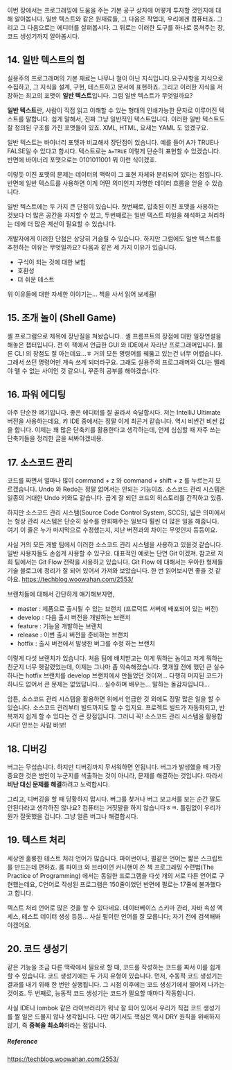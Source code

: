 이번 장에서는 프로그래밍에 도움을 주는 기본 공구 상자에 어떻게 투자할 것인지에 대해 알아봅니다. 일반 텍스트와 같은 원재료들, 그 다음은 작업대, 우리에겐 컴퓨터죠. 그리고 그 다음으로는 에디터를 살펴봅시다. 그 뒤로는 이러한 도구를 하나로 뭉쳐주는 장, 코드 생성기까지 알아봅시다.



## 14. 일반 텍스트의 힘

실용주의 프로그래머의 기본 재료는 나무나 철이 아닌 지식입니다.요구사항을 지식으로 수집하고, 그 지식을 설계, 구현, 테스트하고 문서에 표현하죠. 그리고 이러한 지식을 저장하는 최고의 포맷이 **일반 텍스트**입니다. 그럼 일반 텍스트가 무엇일까요?



**일반 텍스트**란, 사람이 직접 읽고 이해할 수 있는 형태의 인쇄가능한 문자로 이루어진 텍스트를 말합니다. 쉽게 말해서, 진짜 그냥 일반적인 텍스트입니다. 이러한 일반 텍스트도 잘 정의된 구조를 가진 포맷들이 있죠. XML, HTML, 요새는 YAML 도 있겠구요.

일반 텍스트는 바이너리 포맷과 비교해서 장단점이 있습니다. 예를 들어 A가 TRUE나 FALSE일 수 있다고 합시다. 텍스트로는 `A=TRUE` 이렇게 단순히 표현할 수 있겠습니다. 반면에 바이너리 포맷으로는 0101011001 뭐 이런 식이겠죠. 

이렇듯 이진 포맷의 문제는 데이터의 맥락이 그 표현 자체와 분리되어 있다는 점입니다. 반면에 일반 텍스트를 사용하면 이게 어떤 의미인지 자명한 데이터 흐름을 얻을 수 있습니다.



일반 텍스트에는 두 가지 큰 단점이 있습니다. 첫번째로, 압축된 이진 포맷을 사용하는 것보다 더 많은 공간을 차지할 수 있고, 두번째로는 일반 텍스트 파일을 해석하고 처리하는 데에 더 많은 계산이 필요할 수 있습니다.

개발자에게 이러한 단점은 상당히 거슬릴 수 있습니다. 하지만 그럼에도 일반 텍스트를 추천하는 이유는 무엇일까요? 다음과 같은 세 가지 이유가 있습니다.

- 구식이 되는 것에 대한 보험
- 호환성
- 더 쉬운 테스트

위 이유들에 대한 자세한 이야기는... 책을 사서 읽어 보세욥!



## 15. 조개 놀이 (Shell Game)

셸 프로그램으로 제목에 장난질을 쳐놨습니다.. 셸 프롬프트의 장점에 대한 일장연설을 해놓은 챕터입니다. 전 이 책에서 언급한 GUI 와 IDE에서 자라난 프로그래머입니다. 물론 CLI 의 장점도 잘 아는데요...ㅎ 거의 모든 명령어를 꿰뚫고 있는건 너무 어렵습니다. 그래서 쓰던 명령어만 계속 쓰게 되더라구요. 그래도 실용주의 프로그래머와 CLI는 뗄레야 뗄 수 없는 사이인 것 같으니, 꾸준히 공부를 해야겠습니다.



## 16. 파워 에디팅

아주 단순한 얘기입니다. 좋은 에디터를 잘 골라서 숙달합시다. 저는 IntelliJ Ultimate 버전을 사용하는데요, 캬 IDE 중에서는 정말 이게 최곤거 같습니다. 역시 비싼건 비싼 값을 합니다. 이제는 꽤 많은 단축키를 활용한다고 생각하는데, 언제 심심할 때 자주 쓰는 단축키들을 정리한 글을 써봐야겠네용.



## 17. 소스코드 관리

코드를 짜면서 얼마나 많이 command + z 와 command + shift + z 를 누르는지 모르겠습니다. Undo 와 Redo는 정말 없어서는 안되는 기능이죠. 소스코드 관리 시스템은 일종의 거대한 Undo 키와도 같습니다. 곱게 잘 되던 코드의 히스토리를 간직하고 있죵. 

하지만 소스코드 관리 시스템(Source Code Control System, SCCS), 넓은 의미에서는 형상 관리 시스템은 단순히 실수를 만회해주는 일보다 훨씬 더 많은 일을 해줍니다. 여기 이 줄은 누가 마지막으로 수정했는지, 지난 버전과의 차이는 무엇인지 등등이요.

사실 거의 모든 개발 팀에서 이러한 소스코드 관리 시스템을 사용하고 있을것 같습니다. 일반 사용자들도 손쉽게 사용할 수 있구요. 대표적인 예로는 단연 Git 이겠져. 참고로 저희 팀에서는 Git Flow 전략을 사용하고 있습니다. Git Flow 에 대해서는 우아한 형제들 기술 블로그에 정리가 잘 되어 있어서 가져와 보았습니다. 한 번 읽어보시면 좋을 것 같아요. https://techblog.woowahan.com/2553/

브랜치들에 대해서 간단하게 얘기해보자면,

- master : 제품으로 출시될 수 있는 브랜치 (프로덕트 서버에 배포되어 있는 버전)
- develop : 다음 출시 버전을 개발하는 브랜치
- feature : 기능을 개발하는 브랜치
- release : 이번 출시 버전을 준비하는 브랜치
- hotfix : 출시 버전에서 발생한 버그를 수정 하는 브랜치

이렇게 다섯 브랜치가 있습니다. 처음 팀에 배치받고는 이게 뭐하는 놈이고 저게 뭐하는 친군지 너무 헷갈렸었는데, 이제는 그나마 좀 익숙해졌습니다. 몇개월 전에 했던 큰 실수 하나는 hotfix 브랜치를 develop 브랜치에서 만들었던 것이져... 다행히 머지된 코드가 하나도 없어서 큰 문제는 없었답니다... 실수하며 배우는... 말하는 돌감자입니다...



암튼, 소스코드 관리 시스템을 활용하면 위에서 언급한 것 외에도 정말 많은 일을 할 수 있습니다. 소스코드 관리부터 빌드까지도 할 수 있지요. 프로젝트 빌드가 자동화되고, 반복까지 쉽게 할 수 있다는 건 큰 장점입니다. 그러니 꼭! 소스코드 관리 시스템을 활용합시다! 안쓰는 사람 바보!



## 18. 디버깅

버그는 무섭습니다. 하지만 디버깅까지 무서워하면 안됩니다. 버그가 발생했을 때 가장 중요한 것은 범인이 누군지를 색출하는 것이 아니라, 문제를 해결하는 것입니다. 따라서 **비난 대신 문제를 해결**하려고 노력합시다. 

그리고, 디버깅을 할 때 당황하지 맙시다. 버그를 찾거나 버그 보고서를 보는 순간 말도 안된다라고 생각하진 않나요? 컴퓨터는 거짓말을 하지 않습니다ㅎㅋ. 틀림없이 우리가 뭔가 잘못했을 겁니다. 그냥 얼른 버그나 해결합시다.



## 19. 텍스트 처리

세상엔 훌륭한 테스트 처리 언어가 많습니다. 파이썬이나, 펄같은 언어는 짧은 스크립트를 만드는데 편하죠. 롭 파이크 와 브라이언 커니핸이 쓴 책 프로그래밍 수련법(The Practice of Programming) 에서는 동일한 프로그램을 다섯 개의 서로 다른 언어로 구현했는데요, C언어로 작성된 프로그램은 150줄이었던 반면에 펄로는 17줄에 불과했다고 합니다. 

텍스트 처리 언어로 많은 것을 할 수 있다네요. 데이터베이스 스키마 관리, 자바 속성 액세스, 테스트 데이터 생성 등등... 사실 펄이란 언어를 잘 모릅니다; 자기 전에 검색해봐야겠어요.



## 20. 코드 생성기

같은 기능을 조금 다른 맥락에서 필요로 할 때, 코드를 작성하는 코드를 짜서 이를 쉽게 할 수 있습니다. 코드 생성기에는 두 가지 유형이 있습니다. 먼저, 수동적 코드 생성기는 결과를 내기 위해 한 번만 실행됩니다. 그 시점 이후에는 코드 생성기에서 떨어져 나가는 것이죠. 두 번째로, 능동적 코드 생성기는 코드가 필요할 때마다 작동합니다.

사실 IDE나 lombok 같은 라이브러리가 워낙 잘 되어 있어서 우리가 직접 코드 생성기를 짤 일은 드물지 않나 생각됩니다. 다만 여기서도 핵심은 역시 DRY 원칙을 위배하지 않기, 즉 **중복을 최소화**하라는 점입니다.









##### Reference

https://techblog.woowahan.com/2553/

